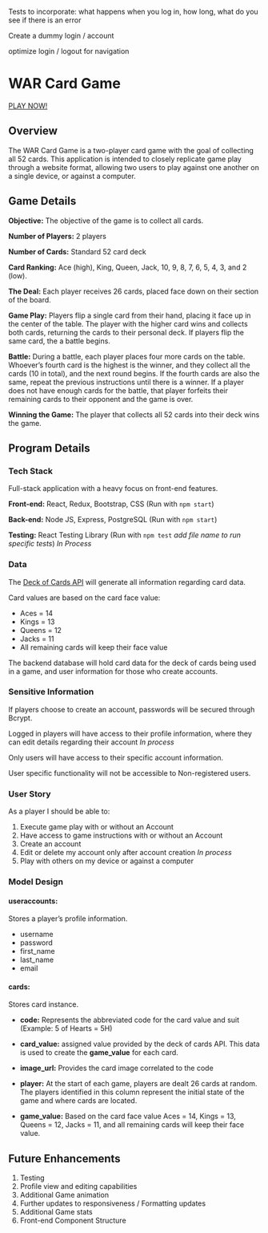 Tests to incorporate: what happens when you log in, how long, what do you see if there is an error

Create a dummy login / account

optimize login / logout for navigation 



# WAR Card Game

[PLAY NOW!](https://warcardgame-frontend.onrender.com/)

## Overview 
The WAR Card Game is a two-player card game with the goal of collecting all 52 cards.  This application is intended to closely replicate game play through a website format, allowing two users to play against one another on a single device, or against a computer.

## Game Details
__Objective:__ 
    The objective of the game is to collect all cards.
    
__Number of Players:__ 2 players

__Number of Cards:__ Standard 52 card deck
    
__Card Ranking:__ Ace (high), King, Queen, Jack, 10, 9, 8, 7, 6, 5, 4, 3, and 2 (low).

__The Deal:__ Each player receives 26 cards, placed face down on their section of the board.

__Game Play:__ Players flip a single card from their hand, placing it face up in the center of the table.  The player with the higher card wins and collects both cards, returning the cards to their personal deck.  If players flip the same card, the a battle begins.

 __Battle:__ During a battle, each player places four more cards on the table. Whoever’s fourth card is the highest is the winner, and they collect all the cards (10 in total), and the next round begins. If the fourth cards are also the same, repeat the previous instructions until there is a winner.  If a player does not have enough cards for the battle, that player forfeits their remaining cards to their opponent and the game is over.
   
__Winning the Game:__ The player that collects all 52 cards into their deck wins the game.
   
## Program Details

### Tech Stack

Full-stack application with a heavy focus on front-end features.  

__Front-end:__ React, Redux, Bootstrap, CSS (Run with ```npm start```)

__Back-end:__ Node JS, Express, PostgreSQL (Run with ```npm start```)

__Testing:__ React Testing Library (Run with ```npm test``` *add file name to run specific tests*) *In Process*

### Data

The [Deck of Cards API](https://www.deckofcardsapi.com/) will generate all information regarding card data.

Card values are based on the card face value:
* Aces = 14
* Kings = 13
* Queens = 12
* Jacks = 11
* All remaining cards will keep their face value

The backend database will hold card data for the deck of cards being used in a game, and user information for those who create accounts.  

### Sensitive Information

If players choose to create an account, passwords will be secured through Bcrypt.  

Logged in players will have access to their profile information, where they can edit details regarding their account *In process*

Only users will have access to their specific account information.

User specific functionality will not be accessible to Non-registered users.

### User Story

As a player I should be able to:
1.	Execute game play with or without an Account
1.  Have access to game instructions with or without an Account
1.	Create an account
1.	Edit or delete my account only after account creation *In process* 
1.	Play with others on my device or against a computer

###  Model Design
#### useraccounts: 

Stores a player’s profile information. 

* username
* password
* first_name
* last_name
* email

#### cards: 

Stores card instance.

* **code:** Represents the abbreviated code for the card value and suit (Example: 5 of Hearts = 5H)

* **card_value:** assigned value provided by the deck of cards API.  This data is used to create the **game_value** for each card.

* **image_url:** Provides the card image correlated to the code

* **player:** At the start of each game, players are dealt 26 cards at random.  The players identified in this column represent the initial state of the game and where cards are located.

* **game_value:** Based on the card face value Aces = 14, Kings = 13, Queens = 12, Jacks = 11, and all remaining cards will keep their face value.


## Future Enhancements
1.  Testing
1.  Profile view and editing capabilities
1.  Additional Game animation
1.	Further updates to responsiveness / Formatting updates
1.	Additional Game stats
1.  Front-end Component Structure